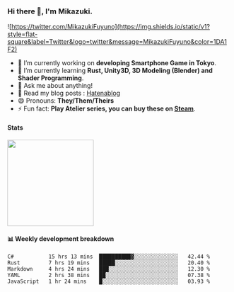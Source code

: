 ### Hi there 👋, I'm Mikazuki.

![https://twitter.com/MikazukiFuyuno](https://img.shields.io/static/v1?style=flat-square&label=Twitter&logo=twitter&message=MikazukiFuyuno&color=1DA1F2)

<!--
**mika-f/mika-f** is a ✨ _special_ ✨ repository because its `README.md` (this file) appears on your GitHub profile.

Here are some ideas to get you started:

- 🔭 I’m currently working on ...
- 🌱 I’m currently learning ...
- 👯 I’m looking to collaborate on ...
- 🤔 I’m looking for help with ...
- 💬 Ask me about ...
- 📫 How to reach me: ...
- 😄 Pronouns: ...
- ⚡ Fun fact: ...
-->

- 🔭 I’m currently working on **developing Smartphone Game in Tokyo**.
- 🌱 I’m currently learning **Rust, Unity3D, 3D Modeling (Blender) and Shader Programming**.
- 💬 Ask me about anything!
- 📝 Read my blog posts : [Hatenablog](https://mikazuki.hatenablog.jp/)
- 😄 Pronouns: **They/Them/Theirs**
- ⚡ Fun fact: **Play Atelier series, you can buy these on [Steam](https://store.steampowered.com/developer/KOEITECMO)**.

#### Stats

<img src="https://github-readme-stats.vercel.app/api?username=mika-f" height="195" />


#### 📊 Weekly development breakdown

<!--START_SECTION:waka-->
```text
C#           15 hrs 13 mins  ██████████▓░░░░░░░░░░░░░░   42.44 % 
Rust         7 hrs 19 mins   █████░░░░░░░░░░░░░░░░░░░░   20.40 % 
Markdown     4 hrs 24 mins   ███░░░░░░░░░░░░░░░░░░░░░░   12.30 % 
YAML         2 hrs 38 mins   ██░░░░░░░░░░░░░░░░░░░░░░░   07.38 % 
JavaScript   1 hr 24 mins    █░░░░░░░░░░░░░░░░░░░░░░░░   03.93 % 
```
<!--END_SECTION:waka-->
